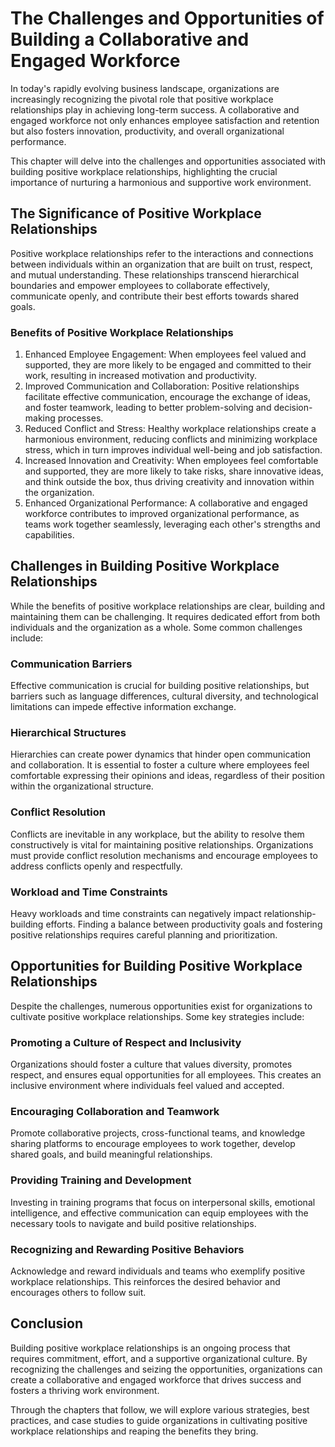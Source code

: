 The Challenges and Opportunities of Building a Collaborative and Engaged Workforce
===============================================================================================================================================

In today's rapidly evolving business landscape, organizations are increasingly recognizing the pivotal role that positive workplace relationships play in achieving long-term success. A collaborative and engaged workforce not only enhances employee satisfaction and retention but also fosters innovation, productivity, and overall organizational performance.

This chapter will delve into the challenges and opportunities associated with building positive workplace relationships, highlighting the crucial importance of nurturing a harmonious and supportive work environment.

The Significance of Positive Workplace Relationships
----------------------------------------------------

Positive workplace relationships refer to the interactions and connections between individuals within an organization that are built on trust, respect, and mutual understanding. These relationships transcend hierarchical boundaries and empower employees to collaborate effectively, communicate openly, and contribute their best efforts towards shared goals.

### Benefits of Positive Workplace Relationships

1. Enhanced Employee Engagement: When employees feel valued and supported, they are more likely to be engaged and committed to their work, resulting in increased motivation and productivity.
2. Improved Communication and Collaboration: Positive relationships facilitate effective communication, encourage the exchange of ideas, and foster teamwork, leading to better problem-solving and decision-making processes.
3. Reduced Conflict and Stress: Healthy workplace relationships create a harmonious environment, reducing conflicts and minimizing workplace stress, which in turn improves individual well-being and job satisfaction.
4. Increased Innovation and Creativity: When employees feel comfortable and supported, they are more likely to take risks, share innovative ideas, and think outside the box, thus driving creativity and innovation within the organization.
5. Enhanced Organizational Performance: A collaborative and engaged workforce contributes to improved organizational performance, as teams work together seamlessly, leveraging each other's strengths and capabilities.

Challenges in Building Positive Workplace Relationships
-------------------------------------------------------

While the benefits of positive workplace relationships are clear, building and maintaining them can be challenging. It requires dedicated effort from both individuals and the organization as a whole. Some common challenges include:

### Communication Barriers

Effective communication is crucial for building positive relationships, but barriers such as language differences, cultural diversity, and technological limitations can impede effective information exchange.

### Hierarchical Structures

Hierarchies can create power dynamics that hinder open communication and collaboration. It is essential to foster a culture where employees feel comfortable expressing their opinions and ideas, regardless of their position within the organizational structure.

### Conflict Resolution

Conflicts are inevitable in any workplace, but the ability to resolve them constructively is vital for maintaining positive relationships. Organizations must provide conflict resolution mechanisms and encourage employees to address conflicts openly and respectfully.

### Workload and Time Constraints

Heavy workloads and time constraints can negatively impact relationship-building efforts. Finding a balance between productivity goals and fostering positive relationships requires careful planning and prioritization.

Opportunities for Building Positive Workplace Relationships
-----------------------------------------------------------

Despite the challenges, numerous opportunities exist for organizations to cultivate positive workplace relationships. Some key strategies include:

### Promoting a Culture of Respect and Inclusivity

Organizations should foster a culture that values diversity, promotes respect, and ensures equal opportunities for all employees. This creates an inclusive environment where individuals feel valued and accepted.

### Encouraging Collaboration and Teamwork

Promote collaborative projects, cross-functional teams, and knowledge sharing platforms to encourage employees to work together, develop shared goals, and build meaningful relationships.

### Providing Training and Development

Investing in training programs that focus on interpersonal skills, emotional intelligence, and effective communication can equip employees with the necessary tools to navigate and build positive relationships.

### Recognizing and Rewarding Positive Behaviors

Acknowledge and reward individuals and teams who exemplify positive workplace relationships. This reinforces the desired behavior and encourages others to follow suit.

Conclusion
----------

Building positive workplace relationships is an ongoing process that requires commitment, effort, and a supportive organizational culture. By recognizing the challenges and seizing the opportunities, organizations can create a collaborative and engaged workforce that drives success and fosters a thriving work environment.

Through the chapters that follow, we will explore various strategies, best practices, and case studies to guide organizations in cultivating positive workplace relationships and reaping the benefits they bring.
